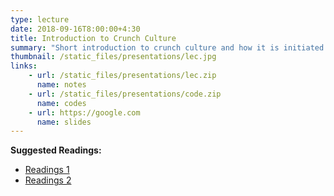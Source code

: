 ```yaml
---
type: lecture
date: 2018-09-16T8:00:00+4:30
title: Introduction to Crunch Culture
summary: "Short introduction to crunch culture and how it is initiated. "
thumbnail: /static_files/presentations/lec.jpg
links: 
    - url: /static_files/presentations/lec.zip
      name: notes
    - url: /static_files/presentations/code.zip
      name: codes
    - url: https://google.com
      name: slides
---
```

**Suggested Readings:**
- [Readings 1](http://example.com)
- [Readings 2](http://example.com)
